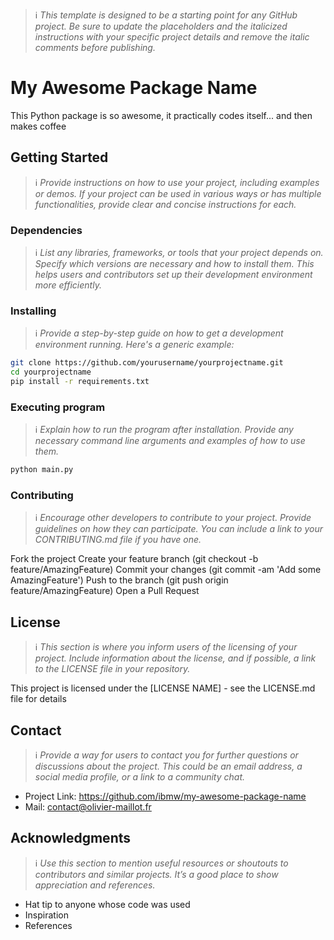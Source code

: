 > ℹ️  *This template is designed to be a starting point for any GitHub project. Be sure to update the placeholders and the italicized instructions with your specific project details and remove the italic comments before publishing.*

# My Awesome Package Name

This Python package is so awesome, it practically codes itself... and then makes coffee

## Getting Started

 > ℹ️ *Provide instructions on how to use your project, including examples or demos. If your project can be used in various ways or has multiple functionalities, provide clear and concise instructions for each.*

### Dependencies

 > ℹ️ *List any libraries, frameworks, or tools that your project depends on. Specify which versions are necessary and how to install them. This helps users and contributors set up their development environment more efficiently.*

### Installing

 > ℹ️ *Provide a step-by-step guide on how to get a development environment running. Here's a generic example:*

```bash
git clone https://github.com/yourusername/yourprojectname.git
cd yourprojectname
pip install -r requirements.txt
```

### Executing program

 > ℹ️ *Explain how to run the program after installation. Provide any necessary command line arguments and examples of how to use them.*

```bash
python main.py
```

### Contributing

 > ℹ️ *Encourage other developers to contribute to your project. Provide guidelines on how they can participate. You can include a link to your CONTRIBUTING.md file if you have one.*

Fork the project
Create your feature branch (git checkout -b feature/AmazingFeature)
Commit your changes (git commit -am 'Add some AmazingFeature')
Push to the branch (git push origin feature/AmazingFeature)
Open a Pull Request

## License

 > ℹ️ *This section is where you inform users of the licensing of your project. Include information about the license, and if possible, a link to the LICENSE file in your repository.*

This project is licensed under the [LICENSE NAME] - see the LICENSE.md file for details

## Contact

 > ℹ️ *Provide a way for users to contact you for further questions or discussions about the project. This could be an email address, a social media profile, or a link to a community chat.*

* Project Link: https://github.com/ibmw/my-awesome-package-name
* Mail: contact@olivier-maillot.fr

## Acknowledgments

 > ℹ️ *Use this section to mention useful resources or shoutouts to contributors and similar projects. It’s a good place to show appreciation and references.*

* Hat tip to anyone whose code was used
* Inspiration
* References